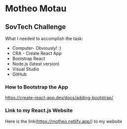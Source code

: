 # Motheo Motau
## SovTech Challenge

What I needed to accomplish the task:
* Computer- Obviously! :)
* CRA - Create React App
* Bootstrap React
* Node.js (latest version)
* Visual Studio
* GitHub

### How to Bootstrap the App
https://create-react-app.dev/docs/adding-bootstrap/



### Link to my React.js Website
Here is the link(https://motheo.netlify.app/) to my website

